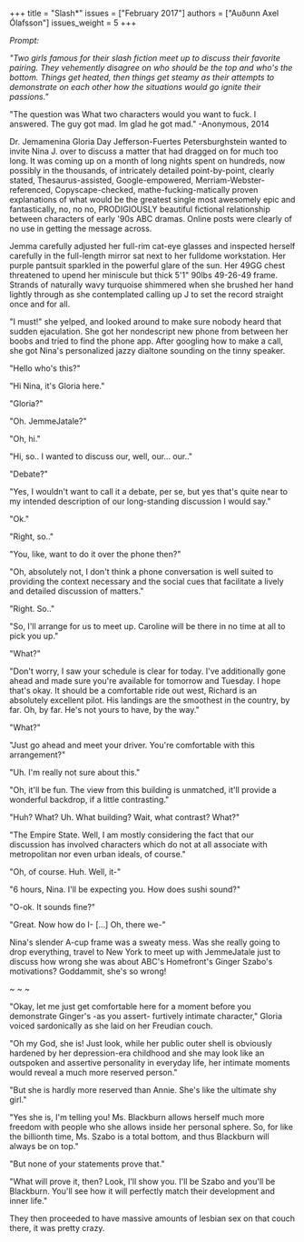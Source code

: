 +++
title = "Slash*"
issues = ["February 2017"]
authors = ["Auðunn Axel Ólafsson"]
issues_weight = 5
+++

*Prompt:*

*"Two girls famous for their slash fiction meet up to discuss their favorite pairing. They vehemently disagree on who should be the top and who's the bottom. Things get heated, then things get steamy as their attempts to demonstrate on each other how the situations would go ignite their passions."*

"The question was What two characters would you want to fuck. I answered. The guy got mad. Im glad he got mad." -Anonymous, 2014

Dr. Jemamenina Gloria Day Jefferson-Fuertes Petersburghstein wanted to invite Nina J. over to discuss a matter that had dragged on for much too long. It was coming up on a month of long nights spent on hundreds, now possibly in the thousands, of intricately detailed point-by-point, clearly stated, Thesaurus-assisted, Google-empowered, Merriam-Webster-referenced, Copyscape-checked, mathe-fucking-matically proven explanations of what would be the greatest single most awesomely epic and fantastically, no, no no, PRODIGIOUSLY beautiful fictional relationship between characters of early '90s ABC dramas. Online posts were clearly of no use in getting the message across.

Jemma carefully adjusted her full-rim cat-eye glasses and inspected herself carefully in the full-length mirror sat next to her fulldome workstation. Her purple pantsuit sparkled in the powerful glare of the sun. Her 49GG chest threatened to upend her miniscule but thick 5'1" 90lbs 49-26-49 frame. Strands of naturally wavy turquoise shimmered when she brushed her hand lightly through as she contemplated calling up J to set the record straight once and for all.

"I must!" she yelped, and looked around to make sure nobody heard that sudden ejaculation. She got her nondescript new phone from between her boobs and tried to find the phone app. After googling how to make a call, she got Nina's personalized jazzy dialtone sounding on the tinny speaker.

"Hello who's this?"

"Hi Nina, it's Gloria here."

"Gloria?"

"Oh. JemmeJatale?"

"Oh, hi."

"Hi, so.. I wanted to discuss our, well, our... our.."

"Debate?"

"Yes, I wouldn't want to call it a debate, per se, but yes that's quite near to my intended description of our long-standing discussion I would say."

"Ok."

"Right, so.."

"You, like, want to do it over the phone then?"

"Oh, absolutely not, I don't think a phone conversation is well suited to providing the context necessary and the social cues that facilitate a lively and detailed discussion of matters."

"Right. So.."

"So, I'll arrange for us to meet up. Caroline will be there in no time at all to pick you up."

"What?"

"Don't worry, I saw your schedule is clear for today. I've additionally gone ahead and made sure you're available for tomorrow and Tuesday. I hope that's okay. It should be a comfortable ride out west, Richard is an absolutely excellent pilot. His landings are the smoothest in the country, by far. Oh, by far. He's not yours to have, by the way."

"What?"

"Just go ahead and meet your driver. You're comfortable with this arrangement?"

"Uh. I'm really not sure about this."

"Oh, it'll be fun. The view from this building is unmatched, it'll provide a wonderful backdrop, if a little contrasting."

"Huh? What? Uh. What building? Wait, what contrast? What?"

"The Empire State. Well, I am mostly considering the fact that our discussion has involved characters which do not at all associate with metropolitan nor even urban ideals, of course."

"Oh, of course. Huh. Well, it-"

"6 hours, Nina. I'll be expecting you. How does sushi sound?"

"O-ok. It sounds fine?"

"Great. Now how do I- [...] Oh, there we-"

Nina's slender A-cup frame was a sweaty mess. Was she really going to drop everything, travel to New York to meet up with JemmeJatale just to discuss how wrong she was about ABC's Homefront's Ginger Szabo's motivations? Goddammit, she's so wrong!

~ ~ ~

"Okay, let me just get comfortable here for a moment before you demonstrate Ginger's -as you assert- furtively intimate character," Gloria voiced sardonically as she laid on her Freudian couch.

"Oh my God, she is! Just look, while her public outer shell is obviously hardened by her depression-era childhood and she may look like an outspoken and assertive personality in everyday life, her intimate moments would reveal a much more reserved person."

"But she is hardly more reserved than Annie. She's like the ultimate shy girl."

"Yes she is, I'm telling you! Ms. Blackburn allows herself much more freedom with people who she allows inside her personal sphere. So, for like the billionth time, Ms. Szabo is a total bottom, and thus Blackburn will always be on top."

"But none of your statements prove that."

"What will prove it, then? Look, I'll show you. I'll be Szabo and you'll be Blackburn. You'll see how it will perfectly match their development and inner life."

They then proceeded to have massive amounts of lesbian sex on that couch there, it was pretty crazy.
